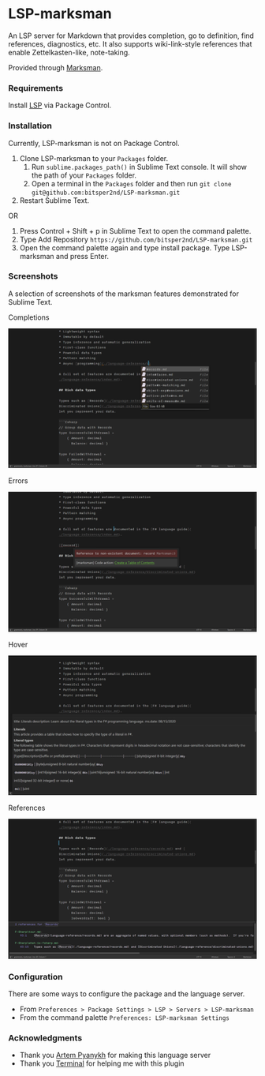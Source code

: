 # LSP-marksman

An LSP server for Markdown that provides completion, go to definition, find references, diagnostics, etc. It also supports wiki-link-style references that enable Zettelkasten-like, note-taking.

Provided through [Marksman](https://github.com/artempyanykh/marksman).

### Requirements

Install [LSP](https://packagecontrol.io/packages/LSP) via Package Control.

### Installation

Currently, LSP-marksman is not on Package Control.

1. Clone LSP-marksman to your `Packages` folder.
    1. Run `sublime.packages_path()` in Sublime Text console. It will show the path of your `Packages` folder.
    1. Open a terminal in the `Packages` folder and then run `git clone git@github.com:bitsper2nd/LSP-marksman.git`
1. Restart Sublime Text.

OR

1. Press Control + Shift + p in Sublime Text to open the command palette.
1. Type Add Repository `https://github.com/bitsper2nd/LSP-marksman.git`
1. Open the command palette again and type install package. Type LSP-marksman and press Enter.

### Screenshots

A selection of screenshots of the marksman features demonstrated for Sublime Text.

Completions

![completions](screenshots/lsp-marksman-complete.png "Completions")

Errors

![errors](screenshots/lsp-marksman-error.png "Errors")

Hover

![hover](screenshots/lsp-marksman-hover.png "Hover Preview")

References

![references](screenshots/lsp-marksman-reference.png "References")

### Configuration

There are some ways to configure the package and the language server.

- From `Preferences > Package Settings > LSP > Servers > LSP-marksman`
- From the command palette `Preferences: LSP-marksman Settings`

### Acknowledgments
- Thank you [Artem Pyanykh](https://github.com/artempyanykh) for making this language server
- Thank you [Terminal](https://github.com/TheSecEng) for helping me with this plugin
